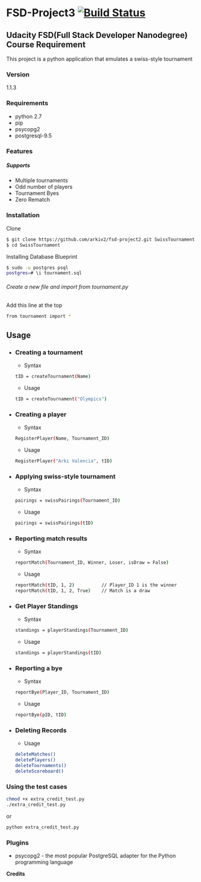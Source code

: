 # FSD-Project3 [![Build Status](https://travis-ci.org/arkiv2/tournament-results.svg?branch=normalized)](https://travis-ci.org/arkiv2/tournament-results)
## Udacity FSD(Full Stack Developer Nanodegree) Course Requirement 
This project is a python application that emulates a swiss-style tournament

### Version
1.1.3

### Requirements
* python 2.7
* pip
* psycopg2
* postgresql-9.5

### Features
##### Supports
* Multiple tournaments
* Odd number of players
* Tournament Byes
* Zero Rematch


### Installation
Clone
```sh
$ git clone https://github.com/arkiv2/fsd-project2.git SwissTournament
$ cd SwissTournament
```
Installing Database Blueprint
```sh
$ sudo -u postgres psql
postgres=# \i tournament.sql
```
    
###### Create a new file and import from tournament.py
Add this line at the top
```sh
from tournament import *
```

## Usage
* ### Creating a tournament
    * Syntax
    ```sh
    tID = createTournament(Name)
    ```
    * Usage
    ```sh
    tID = createTournament("Olympics")
    ```	

* ### Creating a player
    * Syntax
    ```sh
    RegisterPlayer(Name, Tournament_ID)
    ```
    * Usage
    ```sh
    RegisterPlayer("Arki Valencia", tID)
    ```

* ### Applying swiss-style tournament
    * Syntax
    ```sh
    pairings = swissPairings(Tournament_ID)
    ```
    * Usage
    ```sh
    pairings = swissPairings(tID)
    ```

* ### Reporting match results
    * Syntax
    ```sh
    reportMatch(Tournament_ID, Winner, Loser, isDraw = False)
    ```
    * Usage
    ```sh
    reportMatch(tID, 1, 2)          // Player_ID 1 is the winner
    reportMatch(tID, 1, 2, True)    // Match is a draw
    ```

* ### Get Player Standings
    * Syntax
    ```sh
    standings = playerStandings(Tournament_ID)
    ```
    * Usage
    ```sh
    standings = playerStandings(tID)
    ```

* ### Reporting a bye
    * Syntax
    ```sh
    reportBye(Player_ID, Tournament_ID)
    ```
    * Usage
    ```sh
    reportBye(pID, tID)
    ```
        
* ### Deleting Records
    * Usage
    ```sh
    deleteMatches()
    deletePlayers()
    deleteTournaments()
    deleteScoreboard()
    ```

### Using the test cases
```sh
chmod +x extra_credit_test.py
./extra_credit_test.py
```
or
```sh
python extra_credit_test.py
```

### Plugins
* psycopg2 - the most popular PostgreSQL adapter for the Python programming language


**Credits**

   [BenBrandt]: <Test Suite and some tournament logics>
